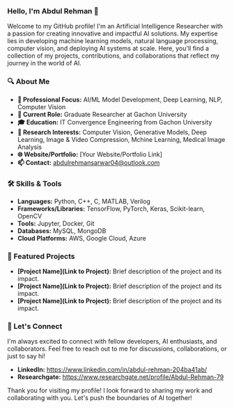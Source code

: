 
### Hello, I'm Abdul Rehman 👋

Welcome to my GitHub profile! I'm an Artificial Intelligence Researcher with a passion for creating innovative and impactful AI solutions. My expertise lies in developing machine learning models, natural language processing, computer vision, and deploying AI systems at scale. Here, you'll find a collection of my projects, contributions, and collaborations that reflect my journey in the world of AI.

### 🔍 About Me

- **🌟 Professional Focus:** AI/ML Model Development, Deep Learning, NLP, Computer Vision
- **🚀 Current Role:** Graduate Researcher at Gachon University
- **🎓 Education:** IT Convergence Engineering from Gachon University
- **🧠 Research Interests:** Computer Vision, Generative Models, Deep Learning, Image & Video Compression, Mchine Learning, Medical Image Analysis
- **🌐 Website/Portfolio:** [Your Website/Portfolio Link]
- **📫 Contact:** abdulrehmansarwar04@outlook.com

### 🛠️ Skills & Tools

- **Languages:** Python, C++, C, MATLAB, Verilog
- **Frameworks/Libraries:** TensorFlow, PyTorch, Keras, Scikit-learn, OpenCV
- **Tools:** Jupyter, Docker, Git
- **Databases:** MySQL, MongoDB
- **Cloud Platforms:** AWS, Google Cloud, Azure

### 🌟 Featured Projects

- **[Project Name](Link to Project):** Brief description of the project and its impact.
- **[Project Name](Link to Project):** Brief description of the project and its impact.
- **[Project Name](Link to Project):** Brief description of the project and its impact.

### 💬 Let's Connect

I'm always excited to connect with fellow developers, AI enthusiasts, and collaborators. Feel free to reach out to me for discussions, collaborations, or just to say hi!

- **LinkedIn:** https://www.linkedin.com/in/abdul-rehman-204ba41ab/
- **Researchgate:** https://www.researchgate.net/profile/Abdul-Rehman-79

<!--
---

### 📈 GitHub Stats

![Your GitHub Stats](https://github-readme-stats.vercel.app/api?username=yourusername&show_icons=true&theme=radical)

![Top Languages](https://github-readme-stats.vercel.app/api/top-langs/?username=yourusername&layout=compact&theme=radical)

---
-->

Thank you for visiting my profile! I look forward to sharing my work and collaborating with you. Let's push the boundaries of AI together!
